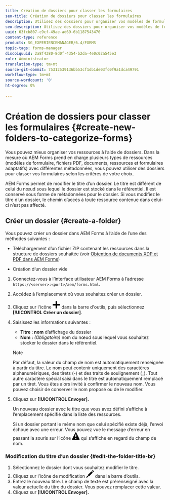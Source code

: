 ```yaml
---
title: Création de dossiers pour classer les formulaires
seo-title: Création de dossiers pour classer les formulaires
description: Utilisez des dossiers pour organiser vos modèles de formulaire, vos fichiers PDF, vos ressources et vos formulaires adaptatifs.
seo-description: Utilisez des dossiers pour organiser vos modèles de formulaire, vos fichiers PDF, vos ressources et vos formulaires adaptatifs.
uuid: 63fcb807-c9cf-49ae-ad69-6b1187543470
content-type: reference
products: SG_EXPERIENCEMANAGER/6.4/FORMS
topic-tags: forms-manager
discoiquuid: 2a8f4380-8d0f-4354-b2da-4e0c02a545e3
role: Administrator
translation-type: tm+mt
source-git-commit: 75312539136bb53cf1db1de03fc0f9a1dca49791
workflow-type: tm+mt
source-wordcount: '0'
ht-degree: 0%

---
```



# Création de dossiers pour classer les formulaires {#create-new-folders-to-categorize-forms}

Vous pouvez mieux organiser vos ressources à l’aide de dossiers. Dans la mesure où AEM Forms prend en charge plusieurs types de ressources (modèles de formulaire, fichiers PDF, documents, ressources et formulaires adaptatifs) avec différentes métadonnées, vous pouvez utiliser des dossiers pour classer vos formulaires selon les critères de votre choix.

AEM Forms permet de modifier le titre d’un dossier. Le titre est différent de celui du nœud sous lequel le dossier est stocké dans le référentiel. Il est conservé sous forme de métadonnées pour le dossier. Si vous modifiez le titre d’un dossier, le chemin d’accès à toute ressource contenue dans celui-ci n’est pas affecté.

## Créer un dossier {#create-a-folder}

Vous pouvez créer un dossier dans AEM Forms à l’aide de l’une des méthodes suivantes :

* Téléchargement d’un fichier ZIP contenant les ressources dans la structure de dossiers souhaitée (voir [Obtention de documents XDP et PDF dans AEM Forms](/help/forms/using/get-xdp-pdf-documents-aem.md))

* Création d’un dossier vide

1. Connectez-vous à l’interface utilisateur AEM Forms à l’adresse `https://<server>:<port>/aem/forms.html`.
1. Accédez à l’emplacement où vous souhaitez créer un dossier.
1. Cliquez sur l&#39;icône ![aem6forms_add](assets/aem6forms_add.png) dans la barre d&#39;outils, puis sélectionnez **[!UICONTROL Créer un dossier]**.

1. Saisissez les informations suivantes :

   * **Titre : nom** d’affichage du dossier
   * **Nom :** *(Obligatoire)* nom du nœud sous lequel vous souhaitez stocker le dossier dans le référentiel.

   >[!NOTE]
   >
   >Par défaut, la valeur du champ de nom est automatiquement renseignée à partir du titre. Le nom peut contenir uniquement des caractères alphanumériques, des tirets (-) et des traits de soulignement (_). Tout autre caractère spécial saisi dans le titre est automatiquement remplacé par un tiret. Vous êtes alors invité à confirmer le nouveau nom. Vous pouvez choisir de conserver le nom proposé ou de le modifier.

1. Cliquez sur **[!UICONTROL Envoyer].**

   Un nouveau dossier avec le titre que vous avez défini s’affiche à l’emplacement spécifié dans la liste des ressources.

   Si un dossier portant le même nom que celui spécifié existe déjà, l’envoi échoue avec une erreur. Vous pouvez vue le message d’erreur en passant la souris sur l’icône ![aem6forms_error_alert](assets/aem6forms_error_alert.png) qui s’affiche en regard du champ de nom.

### Modification du titre d’un dossier {#edit-the-folder-title-br}

1. Sélectionnez le dossier dont vous souhaitez modifier le titre.
1. Cliquez sur l’icône de modification ![aem6forms_edit](assets/aem6forms_edit.png) dans la barre d’outils.
1. Entrez le nouveau titre. Le champ de texte est prérenseigné avec la valeur actuelle du titre du dossier. Vous pouvez remplacer cette valeur.
1. Cliquez sur **[!UICONTROL Envoyer].**

